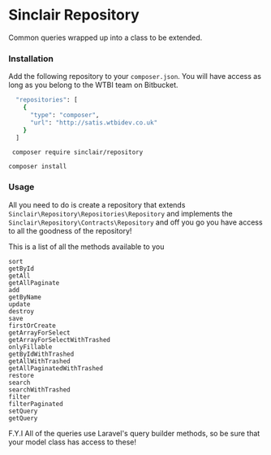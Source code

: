 # Sinclair Repository

Common queries wrapped up into a class to be extended.

### Installation

Add the following repository to your ``` composer.json ```. You will have access as long as you belong to the WTBI team on Bitbucket.

``` sh
  "repositories": [
    {
      "type": "composer",
      "url": "http://satis.wtbidev.co.uk"
    }
  ]
```

``` composer require sinclair/repository```

``` composer install ```

### Usage

All you need to do is create a repository that extends ``` Sinclair\Repository\Repositories\Repository ``` and implements the ``` Sinclair\Repository\Contracts\Repository ``` and off you go you have access to all the goodness of the repository!

This is a list of all the methods available to you

    sort
    getById
    getAll
    getAllPaginate
    add
    getByName
    update
    destroy
    save
    firstOrCreate
    getArrayForSelect
    getArrayForSelectWithTrashed
    onlyFillable
    getByIdWithTrashed
    getAllWithTrashed
    getAllPaginatedWithTrashed
    restore
    search
    searchWithTrashed
    filter
    filterPaginated
    setQuery
    getQuery

F.Y.I All of the queries use Laravel's query builder methods, so be sure that your model class has access to these!